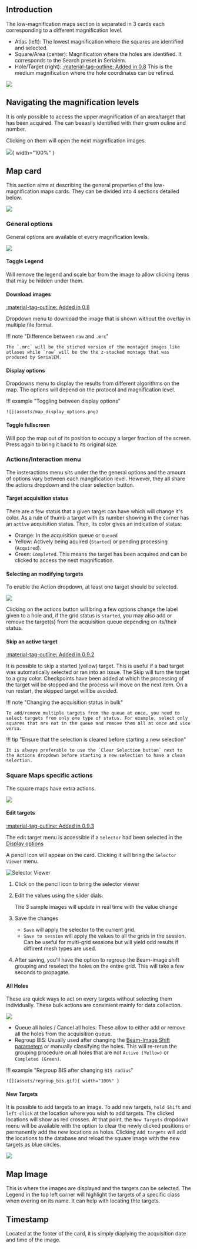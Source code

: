 ## Introduction

The low-magnification maps section is separated in 3 cards each corresponding to a different magnification level.

* Atlas (left): The lowest magnification where the squares are identified and selected.
* Square/Area (center): Magnification where the holes are identified. It corresponds to the Search preset in Serialem.
* Hole/Target (right): [:material-tag-outline: Added in 0.8]() This is the medium magnification where the hole coordinates can be refined.

![](assets/low_mag_general.png)

## Navigating the magnification levels

It is only possible to access the upper magnification of an area/target that has been acquired. The can beeasily identified with their green ouline and number.

Clicking on them will open the next magnification images.

![](assets/report_navigation.gif){ width="100%" }

## Map card

This section aims at describing the general properties of the low-magnification maps cards. They can be divided into 4 sections detailed below.

![](assets/map_general.png)

### General options

General options are available ot every magnification levels.

![](assets/map_general_options.png)

#### Toggle Legend
Will remove the legend and scale bar from the image to allow clicking items that may be hidden under them.

#### Download images
[:material-tag-outline: Added in 0.8]() 

Dropdown menu to download the image that is shown without the overlay in multiple file format. 

!!! note "Difference between `raw` and `.mrc`"

    The `.mrc` will be the stiched version of the montaged images like atlases while `raw` will be the the z-stacked montage that was produced by SerialEM.

#### Display options
Dropdowns menu to display the results from different algorithms on the map. The options will depend on the protocol and magnification level.

!!! example "Toggling between display options"

    ![](assets/map_display_options.png)

#### Toggle fullscreen
Will pop the map out of its position to occupy a larger fraction of the screen. Press again to bring it back to its original size.

### Actions/Interaction menu

The insteractions menu sits under the the general options and the amount of options vary between each mangification level. However, they all share the actions dropdown and the clear selection button.

#### Target acquisition status

There are a few status that a given target can have which will change it's color. As a rule of thumb a target with its number showing in the corner has an `active` acquisition status. Then, its color gives an indication of status:

* Orange: In the acquisition queue or `Queued`
* Yellow: Actively being aquired (`Started`) or pending processing (`Acquired`).
* Green: `Completed`. This means the target has been acquired and can be clicked to access the next magnification.

#### Selecting an modifying targets

To enable the Action dropdown, at least one target should be selected.

![](assets/map_actions.png)

Clicking on the actions button will bring a few options change the label given to a hole and, if the grid status is `started`, you may also add or remove the target(s) from the acquisition queue depending on its/their status.

#### Skip an active target

[:material-tag-outline: Added in 0.9.2]()

It is possible to skip a started (yellow) target. This is useful if a bad target was automatically selected or ran into an issue. The Skip will turn the target to a gray color. Checkpoints have been added at which the processing of the target will be stopped and the process will move on the next item. On a run restart, the skipped target will be avoided.

!!! note "Changing the acquisition status in bulk"

    To add/remove multiple targets from the queue at once, you need to select targets from only one type of status. For example, select only squares that are not in the queue and remove them all at once and vice versa.

!!! tip "Ensure that the selection is cleared before starting a new selection"

    It is always preferable to use the `Clear Selection button` next to the Actions dropdown before starting a new selection to have a clean selection.

### Square Maps specific actions

The square maps have extra actions.

![](assets/map_square.png)

#### Edit targets

[:material-tag-outline: Added in 0.9.3]()

The edit target menu is accessible if a `Selector` had been selected in the [Display options](#display-options)

A pencil icon will appear on the card. Clicking it will bring the `Selector Viewer` menu.

![Selector Viewer](assets/selectorviewer.png)

1. Click on the pencil icon to bring the selector viewer

2. Edit the values using the slider dials.

    The 3 sample images will update in real time with the value change

3. Save the changes

    - `Save` will apply the selector to the current grid.
    - `Save to session` will apply the values to all the grids in the session. Can be useful for multi-grid sessions but will yield odd results if diffirent mesh types are used.

4. After saving, you'll have the option to regroup the Beam-image shift grouping and reselect the holes on the entire grid. This will take a few seconds to propagate.


#### All Holes

These are quick ways to act on every targets without selecting them individually. These bulk actions are convinient mainly for data collection.

![](assets/map_allholes.png)

* Queue all holes / Cancel all holes: These allow to either add or remove all the holes from the acquisition queue.
* Regroup BIS: Usually used after changing the [Beam-Image Shift parameters](/usage/preparation/setup_session/#beam-image-shift) or manually classifying the holes. This will re-rerun the grouping procedure on all holes that are not `Active (Yellow)` or `Completed (Green)`.

!!! example "Regroup BIS after changing `BIS radius`"

    ![](assets/regroup_bis.gif){ width="100%" }


#### New Targets

It is possible to add targets to an image. To add new targets, `hold Shift` and `left-click` at the location where you wish to add targets. The clicked locations will show as red crosses. At that point, the `New Targets` dropdown menu will be available with the option to clear the newly clicked positions or permanently add the new locations as holes. Clicking `Add targets` will add the locations to the database and reload the square image with the new targets as blue circles.

![](assets/map_addtragets.png)

## Map Image

This is where the images are displayed and the targets can be selected. The Legend in the top left corner will highlight the targets of a specific class when overing on its name. It can help with locating thte targets.

## Timestamp

Located at the footer of the card, it is simply diaplying the acquisition date and time of the image.
